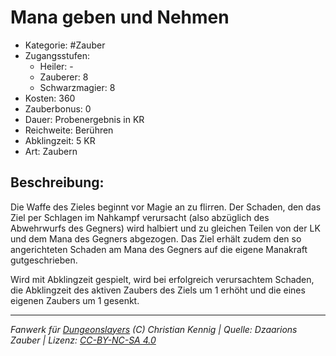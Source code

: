 # Mana geben und Nehmen

- Kategorie: #Zauber
- Zugangsstufen:
  - Heiler: -
  - Zauberer: 8
  - Schwarzmagier: 8
- Kosten: 360
- Zauberbonus: 0
- Dauer: Probenergebnis in KR
- Reichweite: Berühren
- Abklingzeit: 5 KR
- Art: Zaubern

## Beschreibung:

Die Waffe des Zieles beginnt vor Magie an zu flirren. Der Schaden, den das Ziel per Schlagen im Nahkampf verursacht (also abzüglich des Abwehrwurfs des Gegners) wird halbiert und zu gleichen Teilen von der LK und dem Mana des Gegners abgezogen. Das Ziel erhält zudem den so angerichteten Schaden am Mana des Gegners auf die eigene Manakraft gutgeschrieben.

Wird mit Abklingzeit gespielt, wird bei erfolgreich verursachtem Schaden, die Abklingzeit des aktiven Zaubers des Ziels um 1 erhöht und die eines eigenen Zaubers um 1 gesenkt.

---

_Fanwerk für [Dungeonslayers](https://www.dungeonslayers.net/) (C) Christian Kennig | Quelle: Dzaarions Zauber | Lizenz: [CC-BY-NC-SA 4.0](https://creativecommons.org/licenses/by-nc-sa/4.0/deed.de)_
